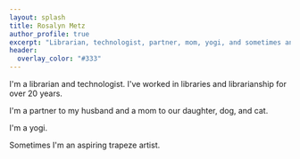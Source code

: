 ```yaml
---
layout: splash
title: Rosalyn Metz
author_profile: true
excerpt: "Librarian, technologist, partner, mom, yogi, and sometimes an aspiring trapeze artist."
header:
  overlay_color: "#333"
---
```

I'm a librarian and technologist.  I've worked in libraries and librarianship for over 20 years.

I'm a partner to my husband and a mom to our daughter, dog, and cat.

I'm a yogi.

Sometimes I'm an aspiring trapeze artist.